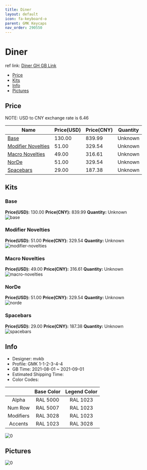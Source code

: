```yaml
---
title: Diner 
layout: default
icon: fa-keyboard-o
parent: GMK Keycaps
nav_order: 290550
---
```


# Diner 

ref link: [Diner GH GB Link](https://geekhack.org/index.php?topic=114034.0)

* [Price](#price)
* [Kits](#kits)
* [Info](#info)
* [Pictures](#pictures)

## Price

NOTE: USD to CNY exchange rate is 6.46

| Name          | Price(USD)   |  Price(CNY) | Quantity |
| ------------- | ------------ |  ---------- | -------- |
|[Base](#base)|130.00|839.99|Unknown|
|[Modifier Novelties](#modifier-novelties)|51.00|329.54|Unknown|
|[Macro Novelties](#macro-novelties)|49.00|316.61|Unknown|
|[NorDe](#norde)|51.00|329.54|Unknown|
|[Spacebars](#spacebars)|29.00|187.38|Unknown|


## Kits
### Base  
**Price(USD):** 130.00	**Price(CNY):** 839.99	**Quantity:** Unknown  
<img src="{{ 'assets/images/gmk-keycaps/Diner/kits_pics/base.jpg' | relative_url }}" alt="base" class="image featured">

### Modifier Novelties  
**Price(USD):** 51.00	**Price(CNY):** 329.54	**Quantity:** Unknown  
<img src="{{ 'assets/images/gmk-keycaps/Diner/kits_pics/modifier-novelties.jpg' | relative_url }}" alt="modifier-novelties" class="image featured">

### Macro Novelties  
**Price(USD):** 49.00	**Price(CNY):** 316.61	**Quantity:** Unknown  
<img src="{{ 'assets/images/gmk-keycaps/Diner/kits_pics/macro-novelties.jpg' | relative_url }}" alt="macro-novelties" class="image featured">

### NorDe  
**Price(USD):** 51.00	**Price(CNY):** 329.54	**Quantity:** Unknown  
<img src="{{ 'assets/images/gmk-keycaps/Diner/kits_pics/norde.jpg' | relative_url }}" alt="norde" class="image featured">

### Spacebars  
**Price(USD):** 29.00	**Price(CNY):** 187.38	**Quantity:** Unknown  
<img src="{{ 'assets/images/gmk-keycaps/Diner/kits_pics/spacebars.jpg' | relative_url }}" alt="spacebars" class="image featured">

## Info
* Designer: mvkb  
* Profile: GMK 1-1-2-3-4-4  
* GB Time: 2021-08-01 ~ 2021-09-01  
* Estimated Shipping Time:   
* Color Codes:  

| |Base Color     | Legend Color
| :-------------: | :-------------: | :------------:
|Alpha|RAL 5000|RAL 1023
|Num Row|RAL 5007|RAL 1023
|Modifiers|RAL 3028|RAL 1023
|Accents|RAL 1023|RAL 3028

<img src="{{ 'assets/images/gmk-keycaps/Diner/0.jpg' | relative_url }}" alt="0" class="image featured">

## Pictures  
<img src="{{ 'assets/images/gmk-keycaps/Diner/rendering_pics/0.png' | relative_url }}" alt="0" class="image featured">
